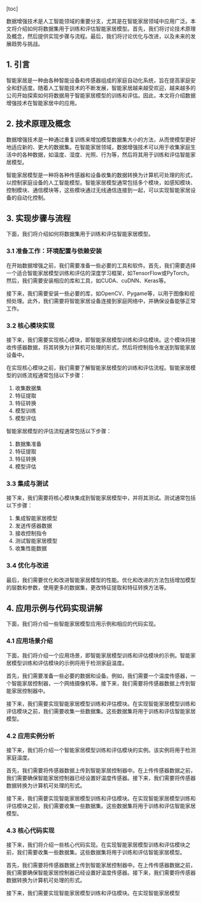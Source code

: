 
[toc]                    
                
                
数据增强技术是人工智能领域的重要分支，尤其是在智能家居领域中应用广泛。本文将介绍如何将数据集用于训练和评估智能家居模型。首先，我们将讨论技术原理及概念，然后提供实现步骤与流程。最后，我们将讨论优化与改进，以及未来的发展趋势与挑战。

## 1. 引言

智能家居是一种由各种智能设备和传感器组成的家庭自动化系统，旨在提高家庭安全和舒适度。随着人工智能技术的不断发展，智能家居越来越受欢迎，越来越多的公司开始探索如何将数据用于智能家居模型的训练和评估。因此，本文将介绍数据增强技术在智能家居中的应用。

## 2. 技术原理及概念

数据增强技术是一种通过重复训练来增加模型数据集大小的方法，从而使模型更好地适应新的、更大的数据集。在智能家居领域，数据增强技术可以用于收集家庭生活中的各种数据，如温度、湿度、光照、行为等，然后将其用于训练和评估智能家居模型。

智能家居模型是一种将各种传感器和设备收集的数据转换为计算机可处理的形式，以控制家庭设备的人工智能模型。智能家居模型通常包括多个模块，如感知模块、控制模块、通信模块等，这些模块通过无线通信连接到一起，可以实现智能家居设备的自动化控制。

## 3. 实现步骤与流程

下面，我们将介绍如何将数据集用于训练和评估智能家居模型。

### 3.1 准备工作：环境配置与依赖安装

在开始数据增强之前，我们需要准备一些必要的工具和软件。首先，我们需要选择一个适合智能家居模型训练和评估的深度学习框架，如TensorFlow或PyTorch。然后，我们需要安装相应的库和工具，如CUDA、cuDNN、Keras等。

接下来，我们需要安装一些必要的库，如OpenCV、Pygame等，以用于图像和视频处理。此外，我们需要将智能家居设备连接到家庭网络中，并确保设备能够正常工作。

### 3.2 核心模块实现

接下来，我们需要实现核心模块，即智能家居模型训练和评估模块。这个模块将接收传感器数据，将其转换为计算机可处理的形式，然后将控制指令发送到智能家居设备中。

在实现核心模块之前，我们需要了解智能家居模型的训练和评估流程。智能家居模型的训练流程通常包括以下步骤：

1. 收集数据集
2. 特征提取
3. 特征转换
4. 模型训练
5. 模型评估

智能家居模型的评估流程通常包括以下步骤：

1. 数据集准备
2. 特征提取
3. 特征转换
4. 模型评估

### 3.3 集成与测试

接下来，我们需要将核心模块集成到智能家居模型中，并将其测试。测试通常包括以下步骤：

1. 集成智能家居模型
2. 发送传感器数据
3. 接收控制指令
4. 测试智能家居模型
5. 收集性能数据

### 3.4 优化与改进

最后，我们需要优化和改进智能家居模型的性能。优化和改进的方法包括增加模型的层数和参数，使用更多的数据集，更改特征提取和特征转换方法等。

## 4. 应用示例与代码实现讲解

下面，我们将介绍一些智能家居模型应用示例和相应的代码实现。

### 4.1 应用场景介绍

下面，我们将介绍一个应用场景，即智能家居模型训练和评估模块的示例。智能家居模型训练和评估模块的示例将用于检测家庭温度。

首先，我们需要准备一些必要的数据和设备。例如，我们需要一个温度传感器，一个智能家居控制器，一个网络摄像机等。接下来，我们需要将传感器数据上传到智能家居控制器中。

接下来，我们需要实现智能家居模型训练和评估模块。在实现智能家居模型训练和评估模块之前，我们需要收集一些数据集。这些数据集将用于训练和评估智能家居模型。

### 4.2 应用实例分析

接下来，我们将介绍一个智能家居模型训练和评估模块的实例。该实例将用于检测家庭温度。

首先，我们需要将传感器数据上传到智能家居控制器中。在上传传感器数据之前，我们需要确保智能家居控制器已经设置好温度传感器。接下来，我们需要将传感器数据转换为计算机可处理的形式。

接下来，我们需要实现智能家居模型训练和评估模块。在实现智能家居模型训练和评估模块之前，我们需要收集一些数据集。这些数据集将用于训练和评估智能家居模型。

### 4.3 核心代码实现

接下来，我们将介绍一些核心代码实现。在实现智能家居模型训练和评估模块之前，我们需要收集一些数据集。这些数据集将用于训练和评估智能家居模型。

首先，我们需要将传感器数据上传到智能家居控制器中。在上传传感器数据之前，我们需要确保智能家居控制器已经设置好温度传感器。接下来，我们需要将传感器数据转换为计算机可处理的形式。

接下来，我们需要实现智能家居模型训练和评估模块。在实现智能家居模型

